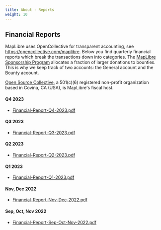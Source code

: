 ```yaml
---
title: About - Reports
weight: 10
---
```


## Financial Reports

MapLibre uses OpenCollective for transparent accounting, see https://opencollective.com/maplibre. Below you find quarterly financial reports which break the transactions down into categories. The [MapLibre Sponsorship Program](/sponsors) allocates a fraction of larger donations to bounties. This is why we keep track of two accounts: the General account and the Bounty account.

[Open Source Collective](https://opencollective.com/opensource), a 501(c)(6) registered non-profit organization based in Covina, CA (USA), is MapLibre's fiscal host.

#### Q4 2023

- [Financial-Report-Q4-2023.pdf](Financial-Report-Q4-2023.pdf)

#### Q3 2023

- [Financial-Report-Q3-2023.pdf](Financial-Report-Q3-2023.pdf)

#### Q2 2023

- [Financial-Report-Q2-2023.pdf](Financial-Report-Q2-2023.pdf)

#### Q1 2023

- [Financial-Report-Q1-2023.pdf](Financial-Report-Q1-2023.pdf)

#### Nov, Dec 2022

- [Financial-Report-Nov-Dec-2022.pdf](Financial-Report-Nov-Dec-2022.pdf)

#### Sep, Oct, Nov 2022

- [Financial-Report-Sep-Oct-Nov-2022.pdf](Financial-Report-Sep-Oct-Nov-2022.pdf)
